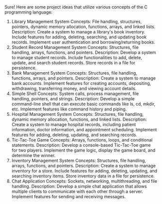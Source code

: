 Sure! Here are some project ideas that utilize various concepts of the C programming language:

1. Library Management System
Concepts: File handling, structures, pointers, dynamic memory allocation, functions, arrays, and linked lists.
Description: Create a system to manage a library's book inventory. Include features for adding, deleting, searching, and updating book records. Implement user authentication and borrowing/returning books.
2. Student Record Management System
Concepts: Structures, file handling, arrays, functions, and pointers.
Description: Develop a system to manage student records. Include functionalities to add, delete, update, and search student records. Store records in a file for persistence.
3. Bank Management System
Concepts: Structures, file handling, functions, arrays, and pointers.
Description: Create a system to manage bank accounts. Implement features for creating accounts, depositing, withdrawing, transferring money, and viewing account details.
4. Simple Shell
Concepts: System calls, process management, file handling, pointers, and strings.
Description: Develop a simple command-line shell that can execute basic commands like ls, cd, mkdir, etc. Implement features like command history and piping.
5. Hospital Management System
Concepts: Structures, file handling, dynamic memory allocation, functions, and linked lists.
Description: Create a system to manage hospital records, including patient information, doctor information, and appointment scheduling. Implement features for adding, deleting, updating, and searching records.
6. Tic-Tac-Toe Game
Concepts: Arrays, functions, loops, and conditional statements.
Description: Develop a console-based Tic-Tac-Toe game for two players. Implement the game logic, display the game board, and determine the winner.
7. Inventory Management System
Concepts: Structures, file handling, arrays, functions, and pointers.
Description: Create a system to manage inventory for a store. Include features for adding, deleting, updating, and searching inventory items. Store inventory data in a file for persistence.
8. Chat Application
Concepts: Sockets, networking, multithreading, and file handling.
Description: Develop a simple chat application that allows multiple clients to communicate with each other through a server. Implement features for sending and receiving messages.

